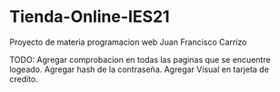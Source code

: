 # Tienda-Online-IES21

Proyecto de materia programacion web
Juan Francisco Carrizo

TODO:
Agregar comprobacion en todas las paginas que se encuentre logeado.
Agregar hash de la contraseña.
Agregar Visual en tarjeta de credito.
